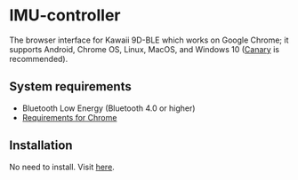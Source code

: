 # IMU-controller
The browser interface for Kawaii 9D-BLE which works on Google Chrome; it supports Android, Chrome OS, Linux, MacOS, and Windows 10 ([Canary](https://www.google.com/chrome/canary/) is recommended).

## System requirements
- Bluetooth Low Energy (Bluetooth 4.0 or higher)
- [Requirements for Chrome](https://support.google.com/chrome/a/answer/7100626)

## Installation
No need to install. Visit [here](https://tomida.github.io/IMU-controller/).
